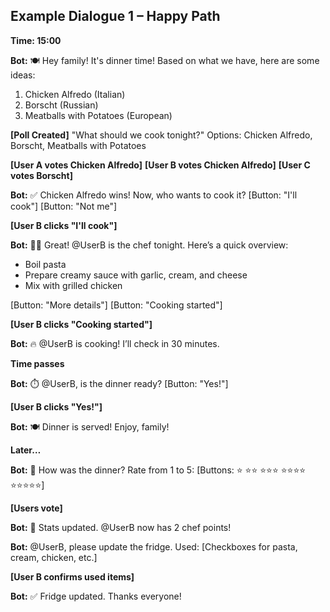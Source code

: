 ## Example Dialogue 1 – Happy Path

**Time: 15:00**

**Bot:** 🍽️ Hey family! It's dinner time! Based on what we have, here are some ideas:
1. Chicken Alfredo (Italian)
2. Borscht (Russian)
3. Meatballs with Potatoes (European)

**[Poll Created]** "What should we cook tonight?"
Options: Chicken Alfredo, Borscht, Meatballs with Potatoes

**[User A votes Chicken Alfredo]**
**[User B votes Chicken Alfredo]**
**[User C votes Borscht]**

**Bot:** ✅ Chicken Alfredo wins! Now, who wants to cook it?
[Button: "I'll cook"] [Button: "Not me"]

**[User B clicks "I'll cook"]**

**Bot:** 👨‍🍳 Great! @UserB is the chef tonight.
Here’s a quick overview:
- Boil pasta
- Prepare creamy sauce with garlic, cream, and cheese
- Mix with grilled chicken

[Button: "More details"] [Button: "Cooking started"]

**[User B clicks "Cooking started"]**

**Bot:** 🔥 @UserB is cooking! I’ll check in 30 minutes.

**Time passes**

**Bot:** ⏱️ @UserB, is the dinner ready?
[Button: "Yes!"]

**[User B clicks "Yes!"]**

**Bot:** 🍽️ Dinner is served! Enjoy, family!

**Later…**

**Bot:** 🧾 How was the dinner?
Rate from 1 to 5:
[Buttons: ⭐️ ⭐️⭐️ ⭐️⭐️⭐️ ⭐️⭐️⭐️⭐️ ⭐️⭐️⭐️⭐️⭐️]

**[Users vote]**

**Bot:** 🍾 Stats updated. @UserB now has 2 chef points!

**Bot:** @UserB, please update the fridge. Used:
[Checkboxes for pasta, cream, chicken, etc.]

**[User B confirms used items]**

**Bot:** ✅ Fridge updated. Thanks everyone!

